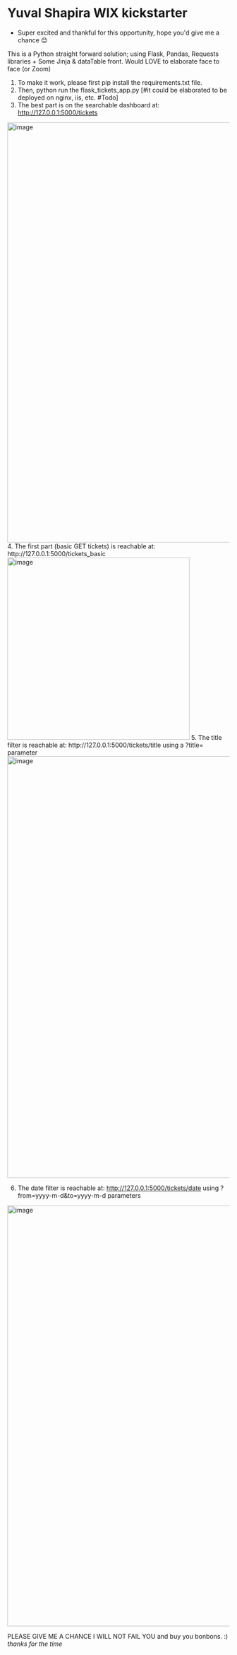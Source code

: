 # Yuval Shapira WIX kickstarter

* Super excited and thankful for this opportunity, hope you'd give me a chance 😊

 This is a Python straight forward solution; using Flask, Pandas, Requests libraries + Some Jinja & dataTable front. Would LOVE to elaborate face to face (or Zoom)

1. To make it work, please first pip install the requirements.txt file.
2. Then, python run the flask_tickets_app.py [#it could be elaborated to be deployed on nginx, iis, etc. #Todo]
3. The best part is on the searchable dashboard at: http://127.0.0.1:5000/tickets
 <img width="951" alt="image" src="https://github.com/yuvsp/yuval_wixkickstarter/assets/54674002/3dc2588b-6496-40cb-835a-b7ccb795f3f8">
4.  The first part (basic GET tickets) is reachable at: http://127.0.0.1:5000/tickets_basic
  <img width="413" alt="image" src="https://github.com/yuvsp/yuval_wixkickstarter/assets/54674002/014870e0-62aa-4cf6-829c-5e30cf232a77">
5. The title filter is reachable at: http://127.0.0.1:5000/tickets/title using a ?title= parameter
<img width="955" alt="image" src="https://github.com/yuvsp/yuval_wixkickstarter/assets/54674002/7b965db5-b61b-498e-a4b1-744c3fd279b4">

6. The date filter is reachable at: http://127.0.0.1:5000/tickets/date using ?from=yyyy-m-d&to=yyyy-m-d parameters
<img width="953" alt="image" src="https://github.com/yuvsp/yuval_wixkickstarter/assets/54674002/ab7cf54c-c4a8-42d6-98c9-ce45b5c03ada">

PLEASE GIVE ME A CHANCE I WILL NOT FAIL YOU
and buy you bonbons.
:)
_thanks for the time_
